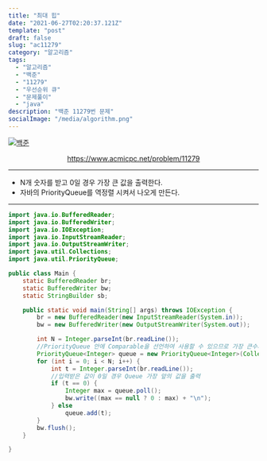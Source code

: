 ```yaml
---
title: "최대 힙"
date: "2021-06-27T02:20:37.121Z"
template: "post"
draft: false
slug: "ac11279"
category: "알고리즘"
tags:
  - "알고리즘"
  - "백준"
  - "11279"
  - "우선순위 큐"
  - "문제풀이"
  - "java"
description: "백준 11279번 문제"
socialImage: "/media/algorithm.png"
---
```


[![백준](https://d2gd6pc034wcta.cloudfront.net/images/logo@2x.png)](https://www.acmicpc.net/problem/11279)
<div style="text-align:center"><a href="https://www.acmicpc.net/problem/11279">https://www.acmicpc.net/problem/11279</a></div>

---

- N개 숫자를 받고 0일 경우 가장 큰 값을 출력한다.
- 자바의 PriorityQueue를 역정렬 시켜서 나오게 만든다.

---



```java
import java.io.BufferedReader;
import java.io.BufferedWriter;
import java.io.IOException;
import java.io.InputStreamReader;
import java.io.OutputStreamWriter;
import java.util.Collections;
import java.util.PriorityQueue;

public class Main {
    static BufferedReader br;
    static BufferedWriter bw;
    static StringBuilder sb;

    public static void main(String[] args) throws IOException {
        br = new BufferedReader(new InputStreamReader(System.in));
        bw = new BufferedWriter(new OutputStreamWriter(System.out));

        int N = Integer.parseInt(br.readLine());
        //PriorityQueue 안에 Comparable을 선언하여 사용할 수 있으므로 가장 큰수가 앞으로 오게 만든다.
        PriorityQueue<Integer> queue = new PriorityQueue<Integer>(Collections.reverseOrder());
        for (int i = 0; i < N; i++) {
            int t = Integer.parseInt(br.readLine());
            //입력받은 값이 0일 경우 Queue 가장 앞의 값을 출력
            if (t == 0) {
                Integer max = queue.poll();
                bw.write((max == null ? 0 : max) + "\n");
            } else
                queue.add(t);
        }
        bw.flush();
    }

}


```
